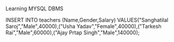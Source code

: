 Learning MYSQL DBMS


INSERT INTO teachers (Name,Gender,Salary) VALUES("Sanghatilal Saroj","Male",40000),("Usha Yadav","Female",40000),("Tarkesh Rai","Male",60000),("Ajay Prtap Singh","Male",140000);